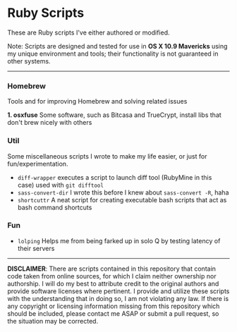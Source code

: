 # Ruby Scripts
These are Ruby scripts I've either authored or modified.

Note: Scripts are designed and tested for use in **OS X 10.9 Mavericks** using my unique environment and tools; their functionality is not guaranteed in other systems.

---
### Homebrew
Tools and for improving Homebrew and solving related issues

**1. osxfuse** Some software, such as Bitcasa and TrueCrypt, install libs that don't brew nicely with others

### Util
Some miscellaneous scripts I wrote to make my life easier, or just for fun/experimentation.

- `diff-wrapper` executes a script to launch diff tool (RubyMine in this case) used with `git difftool`
- `sass-convert-dir` I wrote this before I knew about `sass-convert -R`, haha
- `shortcuttr` A neat script for creating executable bash scripts that act as bash command shortcuts

### Fun
- `lolping` Helps me from being farked up in solo Q by testing latency of their servers

---
**DISCLAIMER**: There are scripts contained in this repository that contain code taken from online sources, for which I claim neither ownership nor authorship. I will do my best to attribute credit to the original authors and provide software licenses where pertinent. I provide and utilize these scripts with the understanding that in doing so, I am not violating any law. If there is any copyright or licensing information missing from this repository which should be included, please contact me ASAP or submit a pull request, so the situation may be corrected.